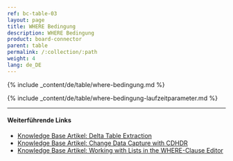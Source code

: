 ```yaml
---
ref: bc-table-03
layout: page
title: WHERE Bedingung
description: WHERE Bedingung
product: board-connector
parent: table
permalink: /:collection/:path
weight: 4
lang: de_DE
---
```


{% include _content/de/table/where-bedingung.md  %}

{% include _content/de/table/where-bedingung-laufzeitparameter.md  %}

**** 
#### Weiterführende Links

- [Knowledge Base Artikel: Delta Table Extraction](https://kb.theobald-software.com/xtract-universal/delta-table-extraction)
- [Knowledge Base Artikel: Change Data Capture with CDHDR](https://kb.theobald-software.com/xtract-universal/change-data-capture-with-cdhdr)
- [Knowledge Base Artikel: Working with Lists in the WHERE-Clause Editor](https://kb.theobald-software.com/xtract-universal/where-clause-editor-lists)